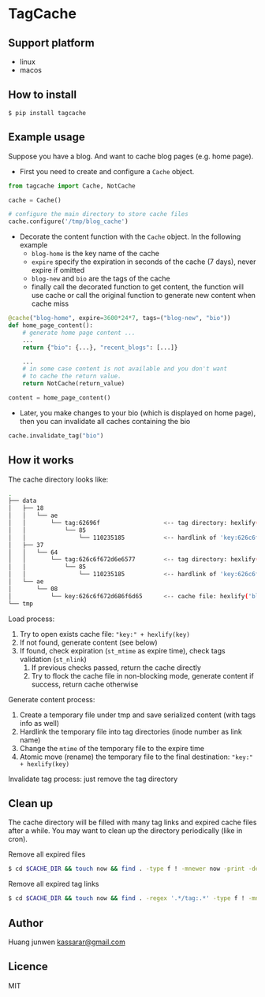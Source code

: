 # TagCache

## Support platform

- linux
- macos

## How to install

```base
$ pip install tagcache
```

## Example usage

Suppose you have a blog. And want to cache blog pages (e.g. home page).

- First you need to create and configure a `Cache` object.

```python
from tagcache import Cache, NotCache

cache = Cache()

# configure the main directory to store cache files
cache.configure('/tmp/blog_cache')

```

- Decorate the content function with the `Cache` object. In the following example
  - `blog-home` is the key name of the cache
  - `expire` specify the expiration in seconds of the cache (7 days), never expire if omitted
  - `blog-new` and `bio` are the tags of the cache
  - finally call the decorated function to get content, the function will use cache or call the original function to generate new content when cache miss

```python
@cache("blog-home", expire=3600*24*7, tags=("blog-new", "bio"))
def home_page_content():
    # generate home page content ...
    ...
    return {"bio": {...}, "recent_blogs": [...]}

    ...
    # in some case content is not available and you don't want
    # to cache the return value.
    return NotCache(return_value)

content = home_page_content()

```

- Later, you make changes to your bio (which is displayed on home page), then you can invalidate all caches containing the bio

```python
cache.invalidate_tag("bio")
```

## How it works

The cache directory looks like:

```bash
.
├── data
│   ├── 18
│   │   └── ae
│   │       └── tag:62696f                  <-- tag directory: hexlify('bio')
│   │           └── 85
│   │               └── 110235185           <-- hardlink of 'key:626c6f672d686f6d65'
│   ├── 37
│   │   └── 64
│   │       └── tag:626c6f672d6e6577        <-- tag directory: hexlify('blog-new')
│   │           └── 85
│   │               └── 110235185           <-- hardlink of 'key:626c6f672d686f6d65'
│   └── ae
│       └── 08
│           └── key:626c6f672d686f6d65      <-- cache file: hexlify('blog-home')
└── tmp
```

Load process:

1. Try to open exists cache file: `"key:" + hexlify(key)`
1. If not found, generate content (see below)
1. If found, check expiration (`st_mtime` as expire time), check tags validation (`st_nlink`)
    1. If previous checks passed, return the cache directly
    1. Try to flock the cache file in non-blocking mode, generate content if success, return cache otherwise


Generate content process:

1. Create a temporary file under tmp and save serialized content (with tags info as well)
1. Hardlink the temporary file into tag directories (inode number as link name)
1. Change the `mtime` of the temporary file to the expire time
1. Atomic move (rename) the temporary file to the final destination: `"key:" + hexlify(key)`

Invalidate tag process: just remove the tag directory


## Clean up

The cache directory will be filled with many tag links and expired cache files after a while. You may want to clean up the directory periodically (like in cron).

Remove all expired files

```bash
$ cd $CACHE_DIR && touch now && find . -type f ! -mnewer now -print -delete
```

Remove all expired tag links

```bash
$ cd $CACHE_DIR && touch now && find . -regex '.*/tag:.*' -type f ! -mnewer now -print -delete
```

## Author

Huang junwen <kassarar@gmail.com>

## Licence

MIT
